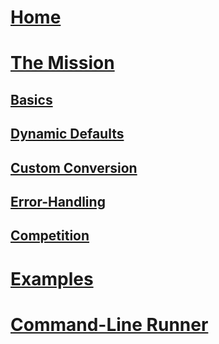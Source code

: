 # [Home](../index.md)

# [The Mission](index.md)

## [Basics](basics.md)
## [Dynamic Defaults](dynamicDefaultValues.md)
## [Custom Conversion](convertValues.md)
## [Error-Handling](errorHandling.md)

## [Competition](competition.md)


# [Examples](https://github.com/msc4266/CLArgs/tree/master/samples)
# [Command-Line Runner](https://github.com/msc4266/CLArgs/tree/master/CommandRunner/readme.md)
